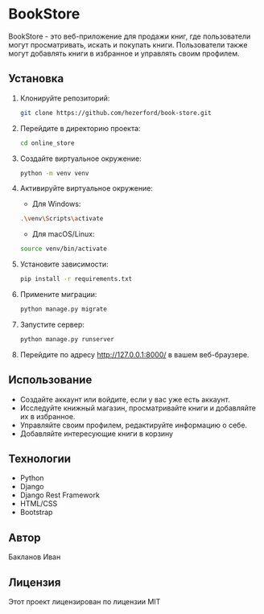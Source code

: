 # BookStore

BookStore - это веб-приложение для продажи книг, где пользователи могут просматривать, искать и покупать книги. Пользователи также могут добавлять книги в избранное и управлять своим профилем.

## Установка

1. Клонируйте репозиторий:

    ```bash
    git clone https://github.com/hezerford/book-store.git
    ```

2. Перейдите в директорию проекта:

    ```bash
    cd online_store
    ```

3. Создайте виртуальное окружение:

    ```bash
    python -m venv venv
    ```

4. Активируйте виртуальное окружение:

    - Для Windows:

    ```bash
    .\venv\Scripts\activate
    ```

    - Для macOS/Linux:

    ```bash
    source venv/bin/activate
    ```

5. Установите зависимости:

    ```bash
    pip install -r requirements.txt
    ```

6. Примените миграции:

    ```bash
    python manage.py migrate
    ```

7. Запустите сервер:

    ```bash
    python manage.py runserver
    ```

8. Перейдите по адресу http://127.0.0.1:8000/ в вашем веб-браузере.

## Использование

- Создайте аккаунт или войдите, если у вас уже есть аккаунт.
- Исследуйте книжный магазин, просматривайте книги и добавляйте их в избранное.
- Управляйте своим профилем, редактируйте информацию о себе.
- Добавляйте интересующие книги в корзину

## Технологии

- Python
- Django
- Django Rest Framework
- HTML/CSS
- Bootstrap

## Автор

Бакланов Иван

## Лицензия

Этот проект лицензирован по лицензии MIT